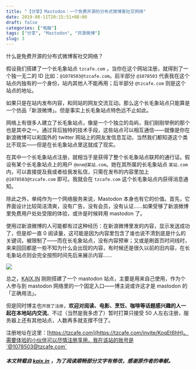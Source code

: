 ```yaml
---
title: "【分享】Mastodon：一个免费开源的分布式微博客社交网络"
date: 2019-08-11T20:15:51+08:00
draft: false
categories: ["电脑"]
tags: ["分享", "Mastodon", "开源微博"]
slug: 3
---
```


什么是免费开源的分布式微博客社交网络？

假设我们搭建了一个长毛象站点 `tzcafe.com` ，当你在这个网站注册，就得到了一个独一无二的 ID 比如：`@1078503@tzcafe.com`。前半部分 `@1078503` 代表我在这个站点内独有的一个身份，站内其他人不能再用；后半部分 `@tzcafe.com` 则是这个站点的地址。

如果只是在站内发布内容，和同站的网友交流互动。那么这个长毛象站点只能算是一个仿品「新浪微博」。但是事实上长毛象站点特色远不止如此。

网络上有很多人建立了长毛象站点，像是一个个独立的岛屿，我们刚刚举例的那个也是其中之一。通过背后独特的技术手段，这些站点可以相互通信——就像是你在新浪微博可以和国外的 twitter 网站上的网友发信息互动，当然我们都知道这个类比不现实——但是在长毛象站点里这就成了现实。

在其中一个长毛象站点注册，就相当于是获得了整个长毛象站点联邦的通行证。假设有某个长毛象站点上的用户 `@one@某站.com`。她在其所属的长毛象站点 `某站.com` 内，可以直接提及我或者给我发私信，只需在发布的内容里加上 `@1078503@tzcafe.com` 即可。我就会在 `tzcafe.com` 这个长毛象站点内获得消息通知。

除此之外，单纯作为一个网络服务来说，Mastodon 本身也有它的价值。首先，它界面设计比较简洁清爽，没有广告，没有会员，没有认证……如果受够了新浪微博里免费用户处处受限的体验，或许是时候转用 mastodon 了。

使用过新浪微博的人可能都有过这种经历：在新浪微博里发的内容，显示发送成功了，但是却一直 0 阅读量，这可能是因为内容里包含了谁也说不清到底是什么的关键词，被限制了——而在长毛象站点，没有内容预审；又或是刷首页时间线时，来来回回都是一些不知为什么会出现的内容，有时候还是很久以前的旧内容，在长毛象站点则会完全按照时间先后来展示内容……

![](https://img.dtz9.com/imgs/2019/08/5d0c9959cfff6da2.jpg)

总之，[KAIX.IN](https://kaix.in/) 刚刚搭建了一个 mastodon 站点，主要是用来自己使用，作为个人参与到 mastodon 网络里的一个固定入口——博主说或许这才是 mastodon 的「正确用法」。

但是同时博主也`开放了注册`，**欢迎对阅读、电影、烹饪、咖啡等话题感兴趣的人一起在本地站内交流**。不过（当然是我多虑了）暂时打算只接受 50 人左右注册，服务器上还有其他站点，人数再多就支撑不住了。

注册地址在这里：[https://tzcafe.com](https://tzcafe.com/invite/KoqEt6hH)。需要体验的小伙伴可以尽情注册享用，我在该站的账号是`@1078503@tzcafe.com`

##### 本文转载自 [kaix.in](https://kaix.in/0001/mastodon) ，为了阅读顺畅部分文字有修改，感谢原作者的奉献。

